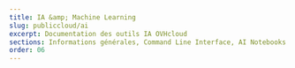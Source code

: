```yaml
---
title: IA &amp; Machine Learning
slug: publiccloud/ai
excerpt: Documentation des outils IA OVHcloud
sections: Informations générales, Command Line Interface, AI Notebooks - Guides, AI Notebooks - Tutoriels, AI Training - Guides, AI Training - Tutoriels, AI Deploy - Guides, AI Deploy - Tutoriels
order: 06
---
```

